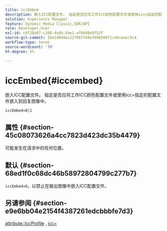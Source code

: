 ```yaml
---
title: iccEmbed
description: 嵌入ICC配置文件。 指定是否应将工作ICC颜色配置文件或使用icc=指定的配置文件嵌入到回复图像中。
solution: Experience Manager
feature: Dynamic Media Classic,SDK/API
role: Developer,User
exl-id: c0f28a87-c168-4c6b-bbe1-af6b98e9f52f
source-git-commit: 3be1d948ac22f907169ef09b509f1cebceaec5c4
workflow-type: tm+mt
source-wordcount: '70'
ht-degree: 5%

---
```


# iccEmbed{#iccembed}

嵌入ICC配置文件。 指定是否应将工作ICC颜色配置文件或使用icc=指定的配置文件嵌入到回复图像中。

`iccEmbed=0|1`

## 属性 {#section-45c08073626a4cc7823d423dc35b4479}

可能发生在请求中的任何位置。

## 默认 {#section-68ed1f0c68dc46b58972804799c277b7}

`iccEmbed=0`，以禁止在输出图像中嵌入ICC配置文件。

## 另请参阅 {#section-e9e6bb04e2154f4387261edcbbbfe7d3}

[attribute::IccProfile](../../../../../ir-api/material-cat/image-rendering-api-ref/c-ir-material-catalog/c-ir-attributes-reference/r-ir-iccprofilegray.md#reference-712f1d0dcca748df9aaf495681bb39e6) , [icc=](../../../../../ir-api/http-protocol/image-rendering-api-ref/c-ir-http-protocol-ref/c-ir-http-protocol-command-reference/r-ir-icc.md#reference-86a2fff3cef24982ad2063d977a16e06)
